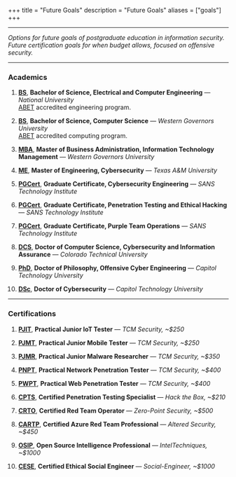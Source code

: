 +++
title = "Future Goals"
description = "Future Goals"
aliases = ["goals"]
+++

---

*Options for future goals of postgraduate education in information security. Future certification goals for when budget allows, focused on offensive security.*

---

### Academics

1. [**BS**](https://www.nu.edu/degrees/engineering-data-and-computer-sciences/programs/bachelor-of-science-electrical-computer-engineering/), **Bachelor of Science, Electrical and Computer Engineering** — *National University* \
 [ABET](https://www.abet.org/accreditation/) accredited engineering program.

2. [**BS**](https://www.wgu.edu/online-it-degrees/computer-science.html), **Bachelor of Science, Computer Science** — *Western Governors University* \
 [ABET](https://www.abet.org/accreditation/) accredited computing program.

3. [**MBA**](https://www.wgu.edu/online-business-degrees/mba-masters-business-administration-it-management-program.html), **Master of Business Administration, Information Technology Management** — *Western Governors University*

4. [**ME**](https://engineering.tamu.edu/mtde/academics/degrees/graduate/mse-cybersecurity/index.html), **Master of Engineering, Cybersecurity** — *Texas A&M University*

5. [**PGCert**](https://www.sans.edu/cyber-security-programs/graduate-certificate-engineering-core), **Graduate Certificate, Cybersecurity Engineering** — *SANS Technology Institute*

6. [**PGCert**](https://www.sans.edu/cyber-security-programs/graduate-certificate-penetration-testing), **Graduate Certificate, Penetration Testing and Ethical Hacking** — *SANS Technology Institute*

7. [**PGCert**](https://www.sans.edu/cyber-security-programs/graduate-certificate-purple-team/), **Graduate Certificate, Purple Team Operations** — *SANS Technology Institute*

8. [**DCS**](https://www.coloradotech.edu/degrees/doctorates/computer-science/cybersecurity-information-assurance), **Doctor of Computer Science, Cybersecurity and Information Assurance** — *Colorado Technical University*

9. [**PhD**](https://www.captechu.edu/degrees-and-programs/doctoral-degrees/offensive-cyber-engineering-phd), **Doctor of Philosophy, Offensive Cyber Engineering** — *Capitol Technology University*

10. [**DSc**](https://www.captechu.edu/degrees-and-programs/doctoral-degrees/doctorate-in-cybersecurity), **Doctor of Cybersecurity** — *Capitol Technology University*

 ---

### Certifications

1. [**PJIT**](https://certifications.tcm-sec.com/pjit/), **Practical Junior IoT Tester** — *TCM Security, ~$250*

2. [**PJMT**](https://certifications.tcm-sec.com/pjmt/), **Practical Junior Mobile Tester** — *TCM Security, ~$250*

3. [**PJMR**](https://certifications.tcm-sec.com/pjmt/), **Practical Junior Malware Researcher** — *TCM Security, ~$350*

4. [**PNPT**](https://certifications.tcm-sec.com/pnpt/), **Practical Network Penetration Tester** — *TCM Security, ~$400*

5. [**PWPT**](https://certifications.tcm-sec.com/pwpt/), **Practical Web Penetration Tester** — *TCM Security, ~$400*

6. [**CPTS**](https://academy.hackthebox.com/preview/certifications/htb-certified-penetration-testing-specialist), **Certified Penetration Testing Specialist** — *Hack the Box, ~$210*

7. [**CRTO**](https://training.zeropointsecurity.co.uk/courses/red-team-ops), **Certified Red Team Operator** — *Zero-Point Security, ~$500*

8. [**CARTP**](https://www.alteredsecurity.com/azureadlab), **Certified Azure Red Team Professional** — *Altered Security, ~$450*

9. [**OSIP**](https://www.inteltechniques.net/), **Open Source Intelligence Professional** — *IntelTechniques, ~$1000*

10. [**CESE**](https://www.social-engineer.com/product/certified-ethical-social-engineer-certification/), **Certified Ethical Social Engineer** — *Social-Engineer, ~$1000*